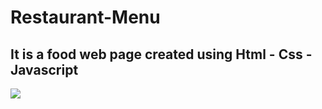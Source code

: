 <h1>Restaurant-Menu </h1>

<h2>It is a food web page created using Html - Css - Javascript</h2>

![](ekran.gif)